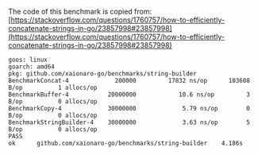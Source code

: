 The code of this benchmark is copied from: [https://stackoverflow.com/questions/1760757/how-to-efficiently-concatenate-strings-in-go/23857998#23857998](https://stackoverflow.com/questions/1760757/how-to-efficiently-concatenate-strings-in-go/23857998#23857998)
```
goos: linux
goarch: amd64
pkg: github.com/xaionaro-go/benchmarks/string-builder
BenchmarkConcat-4          	  200000	     17832 ns/op	  103608 B/op	       1 allocs/op
BenchmarkBuffer-4          	20000000	        10.6 ns/op	       3 B/op	       0 allocs/op
BenchmarkCopy-4            	30000000	         5.79 ns/op	       0 B/op	       0 allocs/op
BenchmarkStringBuilder-4   	30000000	         3.63 ns/op	       5 B/op	       0 allocs/op
PASS
ok  	github.com/xaionaro-go/benchmarks/string-builder	4.186s
```

